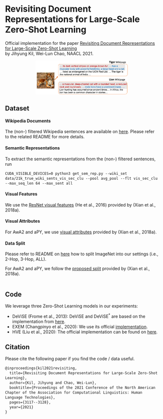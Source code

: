 # Revisiting Document Representations for Large-Scale <br/> Zero-Shot Learning

Official implementation for the paper [Revisiting Document Representations for Large-Scale Zero-Shot Learning](https://arxiv.org/abs/2104.10355) <br/> by Jihyung Kil, Wei-Lun Chao, NAACL 2021.

<p align="center">
  <img src="./figs/zsl_app.png" width="60%" height="5%"></center>
</p>

## Dataset
#### Wikipedia Documents
The (non-) filtered Wikipedia sentences are available on [here](https://drive.google.com/drive/u/0/folders/1oFo4CsYcU0t7EOb9DwJX26JQgT_i9BIw). Please refer to the related README for more details.

#### Semantic Representations
To extract the semantic representations from the (non-) filtered sentences, run

```
CUDA_VISIBLE_DEVICES=0 python3 get_sem_rep.py --wiki_set data/21k_true_wiki_sents_vis_sec_clu --pool avg_pool --flt vis_sec_clu --max_seq_len 64 --max_sent all
```

#### Visual Features
We use the [ResNet visual features](https://www.mpi-inf.mpg.de/departments/computer-vision-and-machine-learning/research/zero-shot-learning/zero-shot-learning-the-good-the-bad-and-the-ugly) (He et al., 2016) provided by (Xian et al., 2018a).

#### Visual Attributes
For AwA2 and aPY, we use [visual attributes](https://www.mpi-inf.mpg.de/departments/computer-vision-and-machine-learning/research/zero-shot-learning/zero-shot-learning-the-good-the-bad-and-the-ugly) provided by (Xian et al., 2018a). 

#### Data Split
Please refer to README on [here](https://drive.google.com/drive/u/0/folders/1oFo4CsYcU0t7EOb9DwJX26JQgT_i9BIw) how to split ImageNet into our settings (i.e., 2-Hop, 3-Hop, ALL).

For AwA2 and aPY, we follow the [proposed split](https://www.mpi-inf.mpg.de/departments/computer-vision-and-machine-learning/research/zero-shot-learning/zero-shot-learning-the-good-the-bad-and-the-ugly) provided by (Xian et al., 2018a). <br/><br/>

## Code
We leverage three Zero-Shot Learning models in our experiments:
* DeViSE (Frome et al., 2013): DeViSE and DeViSE<sup>*</sup> are based on the implementation from [here](https://github.com/TristHas/GOZ).
* EXEM (Changpinyo et al., 2020): We use its official [implementation](https://github.com/pujols/Zero-shot-learning-journal).
* HVE (Liu et al., 2020): The official implementation can be found on [here](https://github.com/ShaoTengLiu/Hyperbolic_ZSL).

## Citation
Please cite the following paper if you find the code / data useful.
```
@inproceedings{kil2021revisiting,
  title={Revisiting Document Representations for Large-Scale Zero-Shot Learning},
  author={Kil, Jihyung and Chao, Wei-Lun},
  booktitle={Proceedings of the 2021 Conference of the North American Chapter of the Association for Computational Linguistics: Human Language Technologies},
  pages={3117--3128},
  year={2021}
}
```
